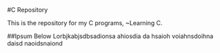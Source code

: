 #C Repository

This is the repository for my C programs, ~Learning C.

##Ipsum Below
Lorbjkabjsdbsadionsa ahiosdia da hsaioh voiahnsdoihna daisd naoidsnaiond